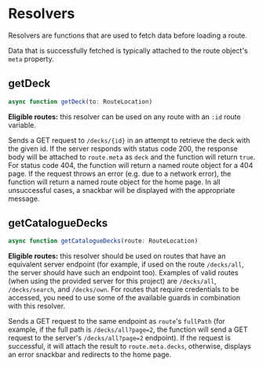 # Resolvers
Resolvers are functions that are used to fetch data before loading a route.

Data that is successfully fetched is typically attached to the route object's ``meta`` property.

## getDeck
```typescript
async function getDeck(to: RouteLocation)
```

**Eligible routes:** this resolver can be used on any route with an ``:id`` route variable.

Sends a GET request to ``/decks/{id}`` in an attempt to retrieve the deck with the given id. If the server responds with status code 200, the response body will be attached to ``route.meta`` as ``deck`` and the function will return ``true``. For status code 404, the function will return a named route object for a 404 page. If the request throws an error (e.g. due to a network error), the function will return a named route object for the home page. In all unsuccessful cases, a snackbar will be displayed with the appropriate message.

## getCatalogueDecks
```typescript
async function getCatalogueDecks(route: RouteLocation)
```

**Eligible routes:** this resolver should be used on routes that have an equivalent server endpoint (for example, if used on the route ``/decks/all``, the server should have such an endpoint too). Examples of valid routes (when using the provided server for this project) are ``/decks/all``, ``/decks/search``, and ``/decks/own``. For routes that require credentials to be accessed, you need to use some of the available guards in combination with this resolver.

Sends a GET request to the same endpoint as ``route``'s ``fullPath`` (for example, if the full path is ``/decks/all?page=2``, the function will send a GET request to  the server's ``/decks/all?page=2`` endpoint). If the request is successful, it will attach the result to ``route.meta.decks``, otherwise, displays an error snackbar and redirects to the home page.
